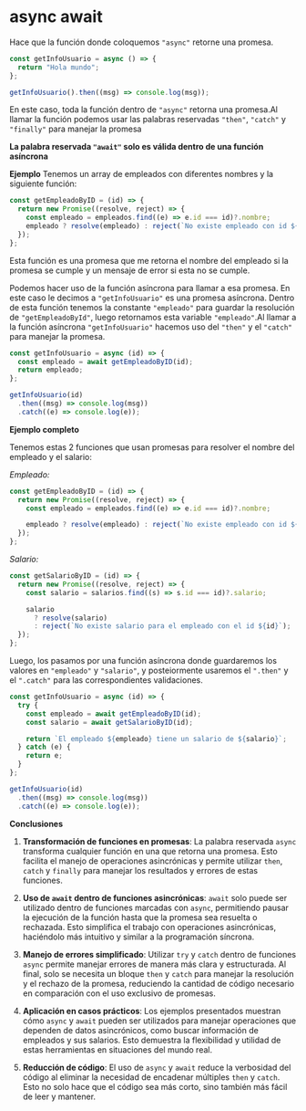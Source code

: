 # async await

Hace que la función donde coloquemos `"async"` retorne una promesa.

```javascript
const getInfoUsuario = async () => {
  return "Hola mundo";
};

getInfoUsuario().then((msg) => console.log(msg));
```

En este caso, toda la función dentro de `"async"` retorna una promesa.Al llamar la función podemos usar las palabras reservadas `"then"`, `"catch"` y `"finally"` para manejar la promesa

**La palabra reservada `"await"` solo es válida dentro de una función asíncrona**

**Ejemplo**
Tenemos un array de empleados con diferentes nombres y la siguiente función:

```javascript
const getEmpleadoByID = (id) => {
  return new Promise((resolve, reject) => {
    const empleado = empleados.find((e) => e.id === id)?.nombre;
    empleado ? resolve(empleado) : reject(`No existe empleado con id ${id}`);
  });
};
```

Esta función es una promesa que me retorna el nombre del empleado si la promesa se cumple y un mensaje de error si esta no se cumple.

Podemos hacer uso de la función asíncrona para llamar a esa promesa. En este caso le decimos a `"getInfoUsuario"` es una promesa asíncrona. Dentro de esta función tenemos la constante `"empleado"` para guardar la resolución de `"getEmpleadoById"`, luego retornamos esta variable `"empleado"`.Al llamar a la función asíncrona `"getInfoUsuario"` hacemos uso del `"then"` y el `"catch"` para manejar la promesa.

```javascript
const getInfoUsuario = async (id) => {
  const empleado = await getEmpleadoByID(id);
  return empleado;
};

getInfoUsuario(id)
  .then((msg) => console.log(msg))
  .catch((e) => console.log(e));
```

**Ejemplo completo**

Tenemos estas 2 funciones que usan promesas para resolver el nombre del empleado y el salario:

_Empleado:_

```javascript
const getEmpleadoByID = (id) => {
  return new Promise((resolve, reject) => {
    const empleado = empleados.find((e) => e.id === id)?.nombre;

    empleado ? resolve(empleado) : reject(`No existe empleado con id ${id}`);
  });
};
```

_Salario:_

```javascript
const getSalarioByID = (id) => {
  return new Promise((resolve, reject) => {
    const salario = salarios.find((s) => s.id === id)?.salario;

    salario
      ? resolve(salario)
      : reject(`No existe salario para el empleado con el id ${id}`);
  });
};
```

Luego, los pasamos por una función asíncrona donde guardaremos los valores en `"empleado"` y `"salario"`, y posteiormente usaremos el `".then"` y el `".catch"` para las correspondientes validaciones.

```javascript
const getInfoUsuario = async (id) => {
  try {
    const empleado = await getEmpleadoByID(id);
    const salario = await getSalarioByID(id);

    return `El empleado ${empleado} tiene un salario de ${salario}`;
  } catch (e) {
    return e;
  }
};

getInfoUsuario(id)
  .then((msg) => console.log(msg))
  .catch((e) => console.log(e));
```

**Conclusiones**

1. **Transformación de funciones en promesas**: La palabra reservada `async` transforma cualquier función en una que retorna una promesa. Esto facilita el manejo de operaciones asincrónicas y permite utilizar `then`, `catch` y `finally` para manejar los resultados y errores de estas funciones.

2. **Uso de `await` dentro de funciones asincrónicas**: `await` solo puede ser utilizado dentro de funciones marcadas con `async`, permitiendo pausar la ejecución de la función hasta que la promesa sea resuelta o rechazada. Esto simplifica el trabajo con operaciones asincrónicas, haciéndolo más intuitivo y similar a la programación síncrona.

3. **Manejo de errores simplificado**: Utilizar `try` y `catch` dentro de funciones `async` permite manejar errores de manera más clara y estructurada. Al final, solo se necesita un bloque `then` y `catch` para manejar la resolución y el rechazo de la promesa, reduciendo la cantidad de código necesario en comparación con el uso exclusivo de promesas.

4. **Aplicación en casos prácticos**: Los ejemplos presentados muestran cómo `async` y `await` pueden ser utilizados para manejar operaciones que dependen de datos asincrónicos, como buscar información de empleados y sus salarios. Esto demuestra la flexibilidad y utilidad de estas herramientas en situaciones del mundo real.

5. **Reducción de código**: El uso de `async` y `await` reduce la verbosidad del código al eliminar la necesidad de encadenar múltiples `then` y `catch`. Esto no solo hace que el código sea más corto, sino también más fácil de leer y mantener.
